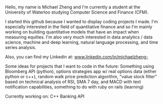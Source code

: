 Hello, my name is Michael Zheng and I'm currently a student at the University of Waterloo studying Computer Science and Finance (CFM).

I started this github because I wanted to display coding projects I made. I'm especially interested in the field of quantitative finance and so I'm mainly working on building quantitative models that have an impact when measuring equities. I'm also very much interested in data analytics / data science, machine and deep learning, natural language processing, and time series analysis. 

Also, you can find my Linkedin at: www.linkedin.com/in/michaelzheng-

Some ideas for projects that I want to code in the future: Something using Bloomberg API (python), options strategies app w/ real options data (either python or c++), random walk price prediction algorithm, "value stock filter" based on technical analysis of RSI, SMA 7 day, and MACD with text notification capabilities, something to do with ruby on rails (learning)

Currently working on: C++ Banking API 
